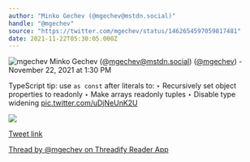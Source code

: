 ```yaml
---
author: "Minko Gechev (@mgechev@mstdn.social)"
handle: "@mgechev"
source: "https://twitter.com/mgechev/status/1462654597059817481"
date: 2021-11-22T05:30:05.000Z
---
```


![mgechev](https://pbs.twimg.com/profile_images/1541061664098947073/kUH07uES_normal.jpg)
Minko Gechev (@mgechev@mstdn.social) ([@mgechev](https://twitter.com/mgechev)) - November 22, 2021 at 1:30 PM

TypeScript tip: use `as const` after literals to:
‣ Recursively set object properties to readonly
‣ Make arrays readonly tuples
‣ Disable type widening [pic.twitter.com/uDjNeUnK2U](https://twitter.com/mgechev/status/1462654597059817481/photo/1)

![](https://pbs.twimg.com/media/FExkmmVXMAUI7AN.jpg)

[Tweet link](https://twitter.com/mgechev/status/1462654597059817481)

[Thread by @mgechev on Threadify Reader App](https://threadify.productsway.com/thread/1462654597059817481)
